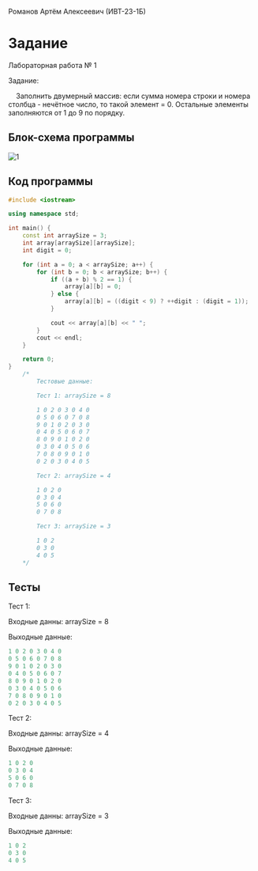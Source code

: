 Романов Артём Алексеевич (ИВТ-23-1Б)

# Задание

Лабораторная работа № 1

Задание:

    Заполнить двумерный массив: если сумма номера строки и номера столбца - нечётное число, то такой элемент = 0. Остальные элементы заполняются от 1 до 9 по порядку.

## Блок-схема программы
![1](https://github.com/Wingoush/LABS_PSTU_2023/assets/147124195/1382668f-4c20-4fc9-9b68-bfe2303754ee)

## Код программы

```cpp
#include <iostream>

using namespace std;

int main() {
    const int arraySize = 3;
    int array[arraySize][arraySize];
    int digit = 0;

    for (int a = 0; a < arraySize; a++) {
        for (int b = 0; b < arraySize; b++) {
            if ((a + b) % 2 == 1) {
                array[a][b] = 0;
            } else {
                array[a][b] = ((digit < 9) ? ++digit : (digit = 1));
            }

            cout << array[a][b] << " ";
        }
        cout << endl;
    }

    return 0;
}
    /*
        Тестовые данные:

        Тест 1: arraySize = 8

        1 0 2 0 3 0 4 0
        0 5 0 6 0 7 0 8
        9 0 1 0 2 0 3 0
        0 4 0 5 0 6 0 7
        8 0 9 0 1 0 2 0
        0 3 0 4 0 5 0 6
        7 0 8 0 9 0 1 0
        0 2 0 3 0 4 0 5

        Тест 2: arraySize = 4

        1 0 2 0
        0 3 0 4
        5 0 6 0
        0 7 0 8

        Тест 3: arraySize = 3

        1 0 2
        0 3 0
        4 0 5
    */
```

## Тесты

Тест 1:

Входные данны: arraySize = 8

Выходные данные:

```cpp
1 0 2 0 3 0 4 0
0 5 0 6 0 7 0 8
9 0 1 0 2 0 3 0
0 4 0 5 0 6 0 7
8 0 9 0 1 0 2 0
0 3 0 4 0 5 0 6
7 0 8 0 9 0 1 0
0 2 0 3 0 4 0 5
```

Тест 2:

Входные данны: arraySize = 4

Выходные данные:

```cpp
1 0 2 0
0 3 0 4
5 0 6 0
0 7 0 8
```

Тест 3:

Входные данны: arraySize = 3

Выходные данные:

```cpp
1 0 2
0 3 0
4 0 5
```

